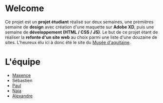 # Welcome

Ce projet est un **projet étudiant** réalisé sur deux semaines, une premières semaine de **design** avec création d'une maquette sur **Adobe XD**, puis une semaine de **développement (HTML / CSS / JS)**.
Le but de ce projet étant de réaliser la **refonte d'un site web** au choix parmi une liste d'une douzaine de sites. L'heureux élu ici à donc été le site du [Musée d'aquitaine](http://www.musee-aquitaine-bordeaux.fr/fr).



# L'équipe

- [Maxence](https://github.com/MisterAzix/)
- Sébastien
- [Paul](https://github.com/VaillantPetit)
- [Naja](https://github.com/najouille)
- [Alexandre](https://github.com/Alexdup1)
